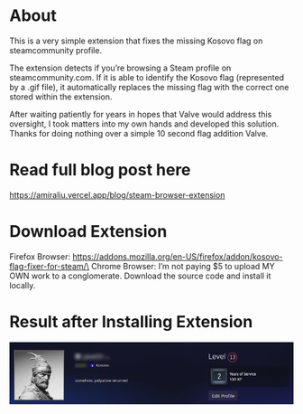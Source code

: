 # About
This is a very simple extension that fixes the missing Kosovo flag on steamcommunity profile.

The extension detects if you’re browsing a Steam profile on steamcommunity.com. If it is able to identify the Kosovo flag (represented by a .gif file), it automatically replaces the missing flag with the correct one stored within the extension.

After waiting patiently for years in hopes that Valve would address this oversight, I took matters into my own hands and developed this solution. Thanks for doing nothing over a simple 10 second flag addition Valve.

# Read full blog post here
https://amiraliu.vercel.app/blog/steam-browser-extension

# Download Extension
Firefox Browser: https://addons.mozilla.org/en-US/firefox/addon/kosovo-flag-fixer-for-steam/\
Chrome Browser: I’m not paying $5 to upload MY OWN work to a conglomerate. Download the source code and install it locally.

# Result after Installing Extension
<img src="https://raw.githubusercontent.com/AmirAliuA/steam-kosovo-flag/main/result.png">